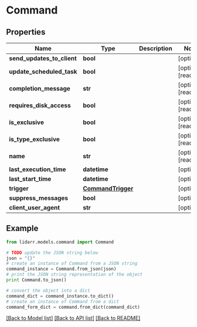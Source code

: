 # Command


## Properties
Name | Type | Description | Notes
------------ | ------------- | ------------- | -------------
**send_updates_to_client** | **bool** |  | [optional] 
**update_scheduled_task** | **bool** |  | [optional] [readonly] 
**completion_message** | **str** |  | [optional] [readonly] 
**requires_disk_access** | **bool** |  | [optional] [readonly] 
**is_exclusive** | **bool** |  | [optional] [readonly] 
**is_type_exclusive** | **bool** |  | [optional] [readonly] 
**name** | **str** |  | [optional] [readonly] 
**last_execution_time** | **datetime** |  | [optional] 
**last_start_time** | **datetime** |  | [optional] 
**trigger** | [**CommandTrigger**](CommandTrigger.md) |  | [optional] 
**suppress_messages** | **bool** |  | [optional] 
**client_user_agent** | **str** |  | [optional] 

## Example

```python
from lidarr.models.command import Command

# TODO update the JSON string below
json = "{}"
# create an instance of Command from a JSON string
command_instance = Command.from_json(json)
# print the JSON string representation of the object
print Command.to_json()

# convert the object into a dict
command_dict = command_instance.to_dict()
# create an instance of Command from a dict
command_form_dict = command.from_dict(command_dict)
```
[[Back to Model list]](../README.md#documentation-for-models) [[Back to API list]](../README.md#documentation-for-api-endpoints) [[Back to README]](../README.md)


